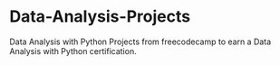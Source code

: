 # Data-Analysis-Projects
Data Analysis with Python Projects from freecodecamp to earn a Data Analysis with Python certification.
